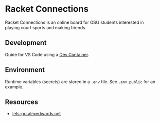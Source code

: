 # Racket Connections

Racket Connections is an online board for OSU students interested in playing court sports and making friends.


## Development

Guide for VS Code using a [Dev Container](https://code.visualstudio.com/docs/devcontainers/containers).


## Environment

Runtime variables (secrets) are stored in a `.env` file. See `.env.public` for an example.


## Resources

* [lets-go.alexedwards.net](https://lets-go.alexedwards.net/)
